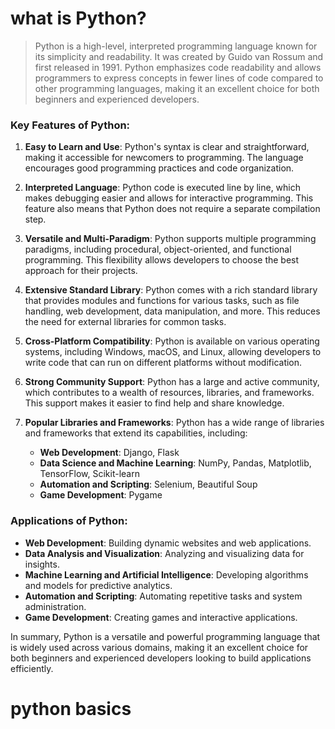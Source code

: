 # what is Python?

> Python is a high-level, interpreted programming language known for its simplicity and readability. It was created by Guido van Rossum and first released in 1991. Python emphasizes code readability and allows programmers to express concepts in fewer lines of code compared to other programming languages, making it an excellent choice for both beginners and experienced developers.

### Key Features of Python:

1. **Easy to Learn and Use**: Python's syntax is clear and straightforward, making it accessible for newcomers to programming. The language encourages good programming practices and code organization.

2. **Interpreted Language**: Python code is executed line by line, which makes debugging easier and allows for interactive programming. This feature also means that Python does not require a separate compilation step.

3. **Versatile and Multi-Paradigm**: Python supports multiple programming paradigms, including procedural, object-oriented, and functional programming. This flexibility allows developers to choose the best approach for their projects.

4. **Extensive Standard Library**: Python comes with a rich standard library that provides modules and functions for various tasks, such as file handling, web development, data manipulation, and more. This reduces the need for external libraries for common tasks.

5. **Cross-Platform Compatibility**: Python is available on various operating systems, including Windows, macOS, and Linux, allowing developers to write code that can run on different platforms without modification.

6. **Strong Community Support**: Python has a large and active community, which contributes to a wealth of resources, libraries, and frameworks. This support makes it easier to find help and share knowledge.

7. **Popular Libraries and Frameworks**: Python has a wide range of libraries and frameworks that extend its capabilities, including:
   - **Web Development**: Django, Flask
   - **Data Science and Machine Learning**: NumPy, Pandas, Matplotlib, TensorFlow, Scikit-learn
   - **Automation and Scripting**: Selenium, Beautiful Soup
   - **Game Development**: Pygame

### Applications of Python:

- **Web Development**: Building dynamic websites and web applications.
- **Data Analysis and Visualization**: Analyzing and visualizing data for insights.
- **Machine Learning and Artificial Intelligence**: Developing algorithms and models for predictive analytics.
- **Automation and Scripting**: Automating repetitive tasks and system administration.
- **Game Development**: Creating games and interactive applications.

In summary, Python is a versatile and powerful programming language that is widely used across various domains, making it an excellent choice for both beginners and experienced developers looking to build applications efficiently.


# python basics


